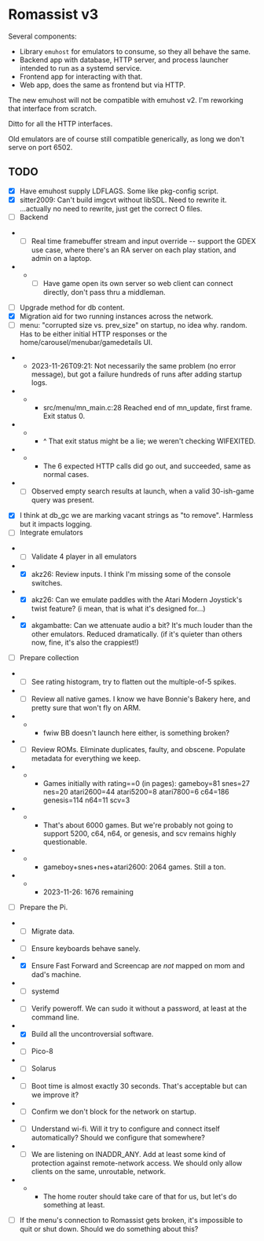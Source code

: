 # Romassist v3

Several components:
- Library `emuhost` for emulators to consume, so they all behave the same.
- Backend app with database, HTTP server, and process launcher intended to run as a systemd service.
- Frontend app for interacting with that.
- Web app, does the same as frontend but via HTTP.

The new emuhost will not be compatible with emuhost v2. I'm reworking that interface from scratch.

Ditto for all the HTTP interfaces.

Old emulators are of course still compatible generically, as long we don't serve on port 6502.

## TODO

- [x] Have emuhost supply LDFLAGS. Some like pkg-config script.
- [x] sitter2009: Can't build imgcvt without libSDL. Need to rewrite it. ...actually no need to rewrite, just get the correct O files.
- [ ] Backend
- - [ ] Real time framebuffer stream and input override -- support the GDEX use case, where there's an RA server on each play station, and admin on a laptop.
- - - [ ] Have game open its own server so web client can connect directly, don't pass thru a middleman.
- [ ] Upgrade method for db content.
- [x] Migration aid for two running instances across the network.
- [ ] menu: "corrupted size vs. prev_size" on startup, no idea why. random. Has to be either initial HTTP responses or the home/carousel/menubar/gamedetails UI.
- - 2023-11-26T09:21: Not necessarily the same problem (no error message), but got a failure hundreds of runs after adding startup logs.
- - - src/menu/mn_main.c:28 Reached end of mn_update, first frame. Exit status 0.
- - - ^ That exit status might be a lie; we weren't checking WIFEXITED.
- - - The 6 expected HTTP calls did go out, and succeeded, same as normal cases.
- - [ ] Observed empty search results at launch, when a valid 30-ish-game query was present.
- [x] I think at db_gc we are marking vacant strings as "to remove". Harmless but it impacts logging.
- [ ] Integrate emulators
- - [ ] Validate 4 player in all emulators
- - [x] akz26: Review inputs. I think I'm missing some of the console switches.
- - [x] akz26: Can we emulate paddles with the Atari Modern Joystick's twist feature? (i mean, that is what it's designed for...)
- - [x] akgambatte: Can we attenuate audio a bit? It's much louder than the other emulators. Reduced dramatically. (if it's quieter than others now, fine, it's also the crappiest!)
- [ ] Prepare collection
- - [ ] See rating histogram, try to flatten out the multiple-of-5 spikes.
- - [ ] Review all native games. I know we have Bonnie's Bakery here, and pretty sure that won't fly on ARM.
- - - fwiw BB doesn't launch here either, is something broken?
- - [ ] Review ROMs. Eliminate duplicates, faulty, and obscene. Populate metadata for everything we keep.
- - - Games initially with rating==0 (in pages): gameboy=81 snes=27 nes=20 atari2600=44 atari5200=8 atari7800=6 c64=186 genesis=114 n64=11 scv=3
- - - That's about 6000 games. But we're probably not going to support 5200, c64, n64, or genesis, and scv remains highly questionable.
- - - gameboy+snes+nes+atari2600: 2064 games. Still a ton.
- - - 2023-11-26: 1676 remaining
- [ ] Prepare the Pi.
- - [ ] Migrate data.
- - [ ] Ensure keyboards behave sanely.
- - [x] Ensure Fast Forward and Screencap are *not* mapped on mom and dad's machine.
- - [ ] systemd
- - [ ] Verify poweroff. We can sudo it without a password, at least at the command line.
- - [x] Build all the uncontroversial software.
- - [ ] Pico-8
- - [ ] Solarus
- - [ ] Boot time is almost exactly 30 seconds. That's acceptable but can we improve it?
- - [ ] Confirm we don't block for the network on startup.
- - [ ] Understand wi-fi. Will it try to configure and connect itself automatically? Should we configure that somewhere?
- - [ ] We are listening on INADDR_ANY. Add at least some kind of protection against remote-network access. We should only allow clients on the same, unroutable, network.
- - - The home router should take care of that for us, but let's do something at least.
- [ ] If the menu's connection to Romassist gets broken, it's impossible to quit or shut down. Should we do something about this?
